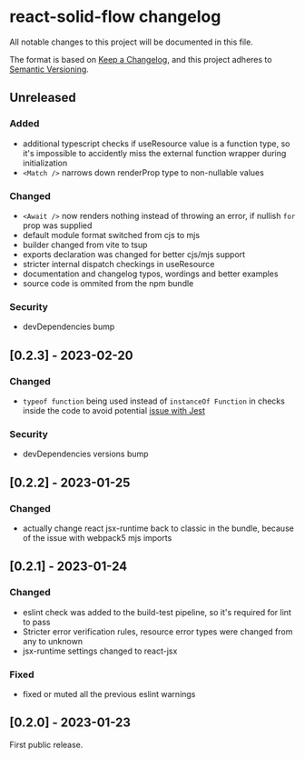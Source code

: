 # react-solid-flow changelog

All notable changes to this project will be documented in this file.

The format is based on [Keep a Changelog](https://keepachangelog.com/en/1.1.0/),
and this project adheres to [Semantic Versioning](https://semver.org/spec/v2.0.0.html).

## Unreleased
### Added
- additional typescript checks if useResource value is a function type, so it's
  impossible to accidently miss the external function wrapper during initialization
- `<Match />` narrows down renderProp type to non-nullable values
### Changed
- `<Await />` now renders nothing instead of throwing an error, if nullish `for` prop was supplied
- default module format switched from cjs to mjs
- builder changed from vite to tsup
- exports declaration was changed for better cjs/mjs support
- stricter internal dispatch checkings in useResource
- documentation and changelog typos, wordings and better examples
- source code is ommited from the npm bundle
### Security
- devDependencies bump

## [0.2.3] - 2023-02-20
### Changed
- `typeof function` being used instead of `instanceOf Function` in checks inside the
  code to avoid potential [issue with Jest](https://github.com/facebook/jest/issues/6329)
### Security
- devDependencies versions bump

## [0.2.2] - 2023-01-25
### Changed
- actually change react jsx-runtime back to classic in the bundle,
  because of the issue with webpack5 mjs imports

## [0.2.1] - 2023-01-24
### Changed
- eslint check was added to the build-test pipeline, so it's required for lint to pass
- Stricter error verification rules, resource error types were changed from any to unknown
- jsx-runtime settings changed to react-jsx
### Fixed
- fixed or muted all the previous eslint warnings

## [0.2.0] - 2023-01-23
First public release.